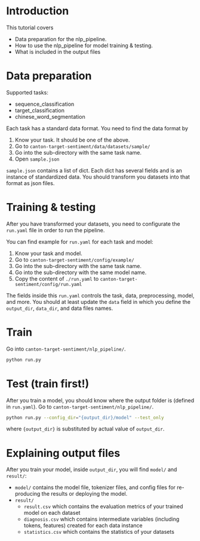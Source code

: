 # Introduction

This tutorial covers 
- Data preparation for the nlp_pipeline.
- How to use the nlp_pipeline for model training & testing.
- What is included in the output files

# Data preparation

Supported tasks:
* sequence_classification
* target_classification
* chinese_word_segmentation

Each task has a standard data format. You need to find the data format by
1. Know your task. It should be one of the above.
1. Go to `canton-target-sentiment/data/datasets/sample/`
1. Go into the sub-directory with the same task name.
1. Open `sample.json`

`sample.json` contains a list of dict. Each dict has several fields and is an instance of standardized data. You should transform you datasets into that format as json files.

# Training & testing

After you have transformed your datasets, you need to configurate the `run.yaml` file in order to run the pipeline. 

You can find example for `run.yaml` for each task and model:
1. Know your task and model.
1. Go to `canton-target-sentiment/config/example/`
1. Go into the sub-directory with the same task name.
1. Go into the sub-directory with the same model name.
1. Copy the content of `./run.yaml` to  `canton-target-sentiment/config/run.yaml`

The fields inside this `run.yaml` controls the task, data, preprocessing, model, and more. You should at least update the `data` field in which you define the `output_dir`, `data_dir`, and data files names.

# Train

Go into `canton-target-sentiment/nlp_pipeline/`.

```bash
python run.py
```

# Test (train first!)

After you train a model, you should know where the output folder is (defined in `run.yaml`).
Go to `canton-target-sentiment/nlp_pipeline/`.

```bash
python run.py --config_dir="{output_dir}/model" --test_only
```
where `{output_dir}` is substituted by actual value of `output_dir`.

# Explaining output files

After you train your model, inside `output_dir`, you will find `model/` and `result/`:

* `model/` contains the model file, tokenizer files, and config files for re-producing the results or deploying the model.
* `result/` 
  * `result.csv` which contains the evaluation metrics of your trained model on each dataset
  * `diagnosis.csv` which contains intermediate variables (including tokens, features) created for each data instance
  * `statistics.csv` which contains the statistics of your datasets